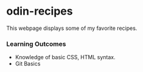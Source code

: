 # odin-recipes

This webpage displays some of my favorite recipes.

### Learning Outcomes

- Knowledge of basic CSS, HTML syntax.
- Git Basics

